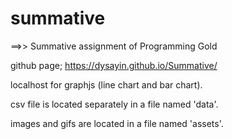 # summative

==>> Summative assignment of Programming Gold

github page; https://dysayin.github.io/Summative/

localhost for graphjs (line chart and bar chart).

csv file is located separately in a file named 'data'.

images and gifs are located in a file named 'assets'.
